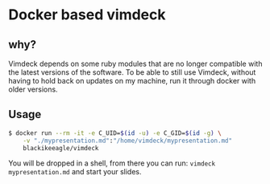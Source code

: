 Docker based vimdeck
====================

## why?

Vimdeck depends on some ruby modules that are no longer compatible with the
latest versions of the software.  To be able to still use Vimdeck, without
having to hold back on updates on my machine, run it through docker with older
versions.

## Usage

```sh
$ docker run --rm -it -e C_UID=$(id -u) -e C_GID=$(id -g) \
    -v "./mypresentation.md":"/home/vimdeck/mypresentation.md"
    blackikeeagle/vimdeck
```

You will be dropped in a shell, from there you can run:
`vimdeck mypresentation.md` and start your slides.
